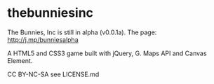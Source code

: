 thebunniesinc
=============

The Bunnies, Inc is still in alpha (v0.0.1a). 
The page: http://j.mp/bunniesalpha

A  HTML5 and CSS3 game built with jQuery, G. Maps API and Canvas Element. 

CC BY-NC-SA see LICENSE.md
